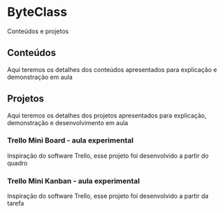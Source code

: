 # ByteClass

Conteúdos e projetos

## Conteúdos

Aqui teremos os detalhes dos  conteúdos apresentados para explicação e demonstração em aula

## Projetos

Aqui teremos os detalhes dos projetos apresentados para explicação, demonstração e desenvolvimento em aula

### Trello Mini Board - aula experimental

Inspiração do software Trello, esse projeto foi desenvolvido a partir do quadro 

### Trello Mini Kanban - aula experimental

Inspiração do software Trello, esse projeto foi desenvolvido a partir da tarefa 
